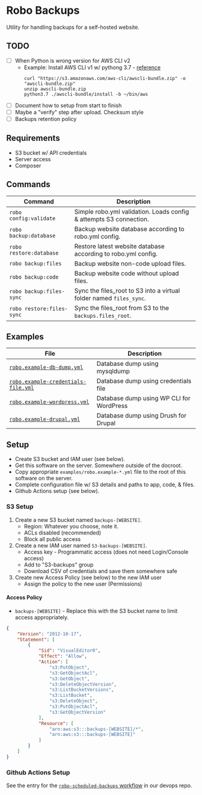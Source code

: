 # Robo Backups

Utility for handling backups for a self-hosted website.

## TODO

- [ ] When Python is wrong version for AWS CLI v2
   - Example: Install AWS CLI v1 w/ pythong 3.7 - [reference](https://docs.aws.amazon.com/cli/v1/userguide/install-linux.html#install-linux-bundled)
      ```
      curl "https://s3.amazonaws.com/aws-cli/awscli-bundle.zip" -o "awscli-bundle.zip"
      unzip awscli-bundle.zip
      python3.7 ./awscli-bundle/install -b ~/bin/aws
      ```
- [ ] Document how to setup from start to finish
- [ ] Maybe a "verify" step after upload. Checksum style
- [ ] Backups retention policy

## Requirements

* S3 bucket w/ API credentials
* Server access
* Composer

## Commands

| Command                   | Description                                                         |
|---------------------------|---------------------------------------------------------------------|
| `robo config:validate`    | Simple robo.yml validation. Loads config & attempts S3 connection.  |
| `robo backup:database`    | Backup website database according to robo.yml config.               |
| `robo restore:database`   | Restore latest website database according to robo.yml config.       |
| `robo backup:files`       | Backup website non-code upload files.                               |
| `robo backup:code`        | Backup website code without upload files.                           |
| `robo backup:files-sync`  | Sync the files_root to S3 into a virtual folder named `files_sync`. |
| `robo restore:files-sync` | Sync the files_root from S3 to the `backups.files_root`.            |


## Examples

| File                                                                              | Description                              |
|-----------------------------------------------------------------------------------|------------------------------------------|
| [`robo.example-db-dump.yml`](examples/robo.example-db-dump.yml)                   | Database dump using mysqldump            |
| [`robo.example-credentials-file.yml`](examples/robo.example-credentials-file.yml) | Database dump using credentials file     |
| [`robo.example-wordpress.yml`](examples/robo.example-wordpress.yml)               | Database dump using WP CLI for WordPress |
| [`robo.example-drupal.yml`](examples/robo.example-drupal.yml)                     | Database dump using Drush for Drupal     |

## Setup

* Create S3 bucket and IAM user (see below).
* Get this software on the server. Somewhere outside of the docroot.
* Copy appropriate `examples/robo.example-*.yml` file to the root of this software on the server.
* Complete configuration file w/ S3 details and paths to app, code, & files.
* Github Actions setup (see below).

### S3 Setup

1. Create a new S3 bucket named `backups-[WEBSITE]`.
    * Region: Whatever you choose, note it.
    * ACLs disabled (recommended)
    * Block all public access
2. Create a new IAM user named `S3-backups-[WEBSITE]`. 
    * Access key - Programmatic access (does not need Login/Console access)
    * Add to "S3-backups" group
    * Download CSV of credentials and save them somewhere safe
3. Create new Access Policy (see below) to the new IAM user
    * Assign the policy to the new user (Permissions)

#### Access Policy

* `backups-[WEBSITE]` - Replace this with the S3 bucket name to limit access appropriately.

```json
{
    "Version": "2012-10-17",
    "Statement": [
        {
            "Sid": "VisualEditor0",
            "Effect": "Allow",
            "Action": [
                "s3:PutObject",
                "s3:GetObjectAcl",
                "s3:GetObject",
                "s3:DeleteObjectVersion",
                "s3:ListBucketVersions",
                "s3:ListBucket",
                "s3:DeleteObject",
                "s3:PutObjectAcl",
                "s3:GetObjectVersion"
            ],
            "Resource": [
                "arn:aws:s3:::backups-[WEBSITE]/*",
                "arn:aws:s3:::backups-[WEBSITE]"
            ]
        }
    ]
}
```

### Github Actions Setup

See the entry for the [`robo-scheduled-backups` workflow](https://github.com/daggerhartlab/devops/blob/main/github/workflows/robo-scheduled-backups.md) in our devops repo.
